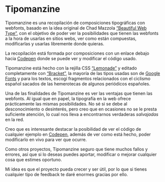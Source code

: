 Tipomanzine
===========

Tipomanzine es una recopilación de composiciones tipográficas con webfonts, basado en la idea original de Chad Mazzola <a href="http://hellohappy.org/beautiful-web-type/">“Beautiful Web Type”</a>, con el objetivo de poder ver la posibilidades que tienen las webfonts a la hora de usarlas en sitios webs, ver como están compuestas, modificarlas y usarlas libremente donde quieras.

La recopilación está formada por composiciones con un enlace debajo hacia <a href="http://codepen.io/quiqueciria/">Codepen</a> donde se puede ver y modificar el código usado.

Tipomanzine está hecho con la rejilla CSS <a href="http://lemonade.im/">“Lemonade”</a> y editado completamente con <a href="http://brackets.io/">“Bracket”</a>, la mayoría de las tipos usadas son de <a href="http://www.google.com/fonts">Google Fonts</a> y para los textos, escogí fragmentos relacionados con el ciclismo español sacados de las hemerotecas de algunos periódicos españoles.

Una de las finalidades de Tipomanzine es ver las ventajas que tienen las webfonts. Al igual que en papel, la tipografía en la web ofrece prácticamente las mismas posibilidades. No sé si se debe al desconocimiento o desinterés, pero creo que en ocasiones no se le presta suficiente atención, lo cual nos lleva a encontrarnos verdaderas *salvajadas* en la red.

Creo que es interesante destacar la posibilidad de ver el código de cualquier ejemplo en <a href="http://codepen.io/quiqueciria/">Codepen</a>, además de ver como está hecho, poder modificarlo en vivo para ver que ocurre.

Como otros proyectos, Tipomanzine seguro que tiene muchos fallos y errores, así que si lo deseas puedes aportar, modificar o mejorar cualquier cosa que estimes oportuno.

Mi idea es que el proyecto pueda crecer y ser útil, por lo que si tienes cualquier tipo de feedback te daré enormes gracias por ello.
